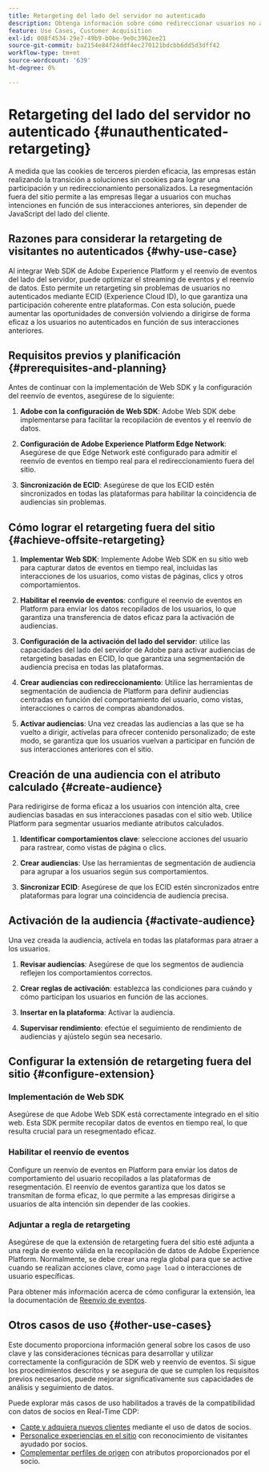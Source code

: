 ```yaml
---
title: Retargeting del lado del servidor no autenticado
description: Obtenga información sobre cómo redireccionar usuarios no autenticados mediante ECID
feature: Use Cases, Customer Acquisition
exl-id: 008f4534-29e7-49b9-b0be-9e0c3962ee21
source-git-commit: ba2154e84f24ddf4ec270121bdcbb6dd5d3dff42
workflow-type: tm+mt
source-wordcount: '639'
ht-degree: 0%

---
```


# Retargeting del lado del servidor no autenticado {#unauthenticated-retargeting}

A medida que las cookies de terceros pierden eficacia, las empresas están realizando la transición a soluciones sin cookies para lograr una participación y un redireccionamiento personalizados. La resegmentación fuera del sitio permite a las empresas llegar a usuarios con muchas intenciones en función de sus interacciones anteriores, sin depender de JavaScript del lado del cliente.

## Razones para considerar la retargeting de visitantes no autenticados {#why-use-case}

Al integrar Web SDK de Adobe Experience Platform y el reenvío de eventos del lado del servidor, puede optimizar el streaming de eventos y el reenvío de datos. Esto permite un retargeting sin problemas de usuarios no autenticados mediante ECID (Experience Cloud ID), lo que garantiza una participación coherente entre plataformas. Con esta solución, puede aumentar las oportunidades de conversión volviendo a dirigirse de forma eficaz a los usuarios no autenticados en función de sus interacciones anteriores.

## Requisitos previos y planificación {#prerequisites-and-planning}

Antes de continuar con la implementación de Web SDK y la configuración del reenvío de eventos, asegúrese de lo siguiente:

1. **Adobe con la configuración de Web SDK**: Adobe Web SDK debe implementarse para facilitar la recopilación de eventos y el reenvío de datos.

2. **Configuración de Adobe Experience Platform Edge Network**: Asegúrese de que Edge Network esté configurado para admitir el reenvío de eventos en tiempo real para el redireccionamiento fuera del sitio.

3. **Sincronización de ECID**: Asegúrese de que los ECID estén sincronizados en todas las plataformas para habilitar la coincidencia de audiencias sin problemas.

## Cómo lograr el retargeting fuera del sitio {#achieve-offsite-retargeting}

1. **Implementar Web SDK**: Implemente Adobe Web SDK en su sitio web para capturar datos de eventos en tiempo real, incluidas las interacciones de los usuarios, como vistas de páginas, clics y otros comportamientos.

2. **Habilitar el reenvío de eventos**: configure el reenvío de eventos en Platform para enviar los datos recopilados de los usuarios, lo que garantiza una transferencia de datos eficaz para la activación de audiencias.

3. **Configuración de la activación del lado del servidor**: utilice las capacidades del lado del servidor de Adobe para activar audiencias de retargeting basadas en ECID, lo que garantiza una segmentación de audiencia precisa en todas las plataformas.

4. **Crear audiencias con redireccionamiento**: Utilice las herramientas de segmentación de audiencia de Platform para definir audiencias centradas en función del comportamiento del usuario, como vistas, interacciones o carros de compras abandonados.

5. **Activar audiencias**: Una vez creadas las audiencias a las que se ha vuelto a dirigir, actívelas para ofrecer contenido personalizado; de este modo, se garantiza que los usuarios vuelvan a participar en función de sus interacciones anteriores con el sitio.

## Creación de una audiencia con el atributo calculado {#create-audience}

Para redirigirse de forma eficaz a los usuarios con intención alta, cree audiencias basadas en sus interacciones pasadas con el sitio web. Utilice Platform para segmentar usuarios mediante atributos calculados.

1. **Identificar comportamientos clave**: seleccione acciones del usuario para rastrear, como vistas de página o clics.

2. **Crear audiencias**: Use las herramientas de segmentación de audiencia para agrupar a los usuarios según sus comportamientos.

3. **Sincronizar ECID**: Asegúrese de que los ECID estén sincronizados entre plataformas para lograr una coincidencia de audiencia precisa.

## Activación de la audiencia {#activate-audience}

Una vez creada la audiencia, actívela en todas las plataformas para atraer a los usuarios.

1. **Revisar audiencias**: Asegúrese de que los segmentos de audiencia reflejen los comportamientos correctos.

2. **Crear reglas de activación**: establezca las condiciones para cuándo y cómo participan los usuarios en función de las acciones.

3. **Insertar en la plataforma**: Activar la audiencia.

4. **Supervisar rendimiento**: efectúe el seguimiento de rendimiento de audiencias y ajústelo según sea necesario.

## Configurar la extensión de retargeting fuera del sitio {#configure-extension}

### Implementación de Web SDK

Asegúrese de que Adobe Web SDK está correctamente integrado en el sitio web. Esta SDK permite recopilar datos de eventos en tiempo real, lo que resulta crucial para un resegmentado eficaz.

### Habilitar el reenvío de eventos

Configure un reenvío de eventos en Platform para enviar los datos de comportamiento del usuario recopilados a las plataformas de resegmentación. El reenvío de eventos garantiza que los datos se transmitan de forma eficaz, lo que permite a las empresas dirigirse a usuarios de alta intención sin depender de las cookies.

### Adjuntar a regla de retargeting

Asegúrese de que la extensión de retargeting fuera del sitio esté adjunta a una regla de evento válida en la recopilación de datos de Adobe Experience Platform. Normalmente, se debe crear una regla global para que se active cuando se realizan acciones clave, como `page load` o interacciones de usuario específicas.

Para obtener más información acerca de cómo configurar la extensión, lea la documentación de [Reenvío de eventos](https://experienceleague.adobe.com/es/docs/experience-platform/tags/event-forwarding/getting-started).

## Otros casos de uso {#other-use-cases}

Este documento proporciona información general sobre los casos de uso clave y las consideraciones técnicas para desarrollar y utilizar correctamente la configuración de SDK web y reenvío de eventos. Si sigue los procedimientos descritos y se asegura de que se cumplen los requisitos previos necesarios, puede mejorar significativamente sus capacidades de análisis y seguimiento de datos.

Puede explorar más casos de uso habilitados a través de la compatibilidad con datos de socios en Real-Time CDP:

- [Capte y adquiera nuevos clientes](./prospecting.md) mediante el uso de datos de socios.
- [Personalice experiencias en el sitio](./offsite-retargeting.md) con reconocimiento de visitantes ayudado por socios.
- [Complementar perfiles de origen](./supplement-first-party-profiles.md) con atributos proporcionados por el socio.
